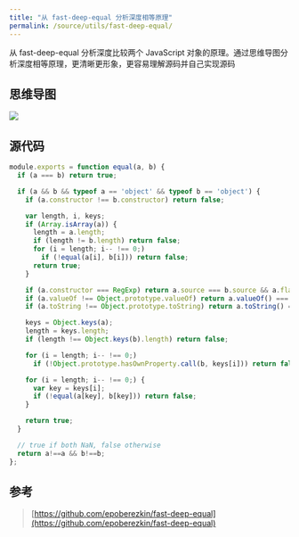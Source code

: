 ```yaml
---
title: "从 fast-deep-equal 分析深度相等原理"
permalink: /source/utils/fast-deep-equal/
---
```


从 fast-deep-equal 分析深度比较两个 JavaScript 对象的原理。通过思维导图分析深度相等原理，更清晰更形象，更容易理解源码并自己实现源码

## 思维导图
![](https:/youtiao66.github.io/assets/images/source/fast-deep-equal.jpeg)

## 源代码
```javascript
module.exports = function equal(a, b) {
  if (a === b) return true;

  if (a && b && typeof a == 'object' && typeof b == 'object') {
    if (a.constructor !== b.constructor) return false;

    var length, i, keys;
    if (Array.isArray(a)) {
      length = a.length;
      if (length != b.length) return false;
      for (i = length; i-- !== 0;)
        if (!equal(a[i], b[i])) return false;
      return true;
    }

    if (a.constructor === RegExp) return a.source === b.source && a.flags === b.flags;
    if (a.valueOf !== Object.prototype.valueOf) return a.valueOf() === b.valueOf();
    if (a.toString !== Object.prototype.toString) return a.toString() === b.toString();

    keys = Object.keys(a);
    length = keys.length;
    if (length !== Object.keys(b).length) return false;

    for (i = length; i-- !== 0;)
      if (!Object.prototype.hasOwnProperty.call(b, keys[i])) return false;

    for (i = length; i-- !== 0;) {
      var key = keys[i];
      if (!equal(a[key], b[key])) return false;
    }

    return true;
  }

  // true if both NaN, false otherwise
  return a!==a && b!==b;
};

```

## 参考
> [https://github.com/epoberezkin/fast-deep-equal](https://github.com/epoberezkin/fast-deep-equal)


